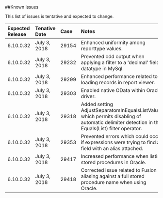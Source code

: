 <!---##View Known Issues Report-->

<!---Click the link below and select "Login" to see the updated Known Issues Report. -->

<!---[Known Issues Report](http://fogbugz.izenda.us/reporting/reportviewer.aspx?rn=Tracking_DO_NOT_EDIT\\KIL\\KnownIssues)-->
##Known Issues

This list of issues is tentative and expected to change. 

|Expected Release|Tenative Date|Case|Notes|
|:----|:-----------|:----------------|:---------------|
|6.10.0.32|July 3, 2018|29154|Enhanced uniformity among reporttype values.|
|6.10.0.32|July 3, 2018|29232|Prevented odd output when applying a filter to a 'decimal' field datatype in MySql.|
|6.10.0.32|July 3, 2018|29299|Enhanced performance related to loading records in report viewer.|
|6.10.0.32|July 3, 2018|29303|Enabled native OData within Oracle driver.|
|6.10.0.32|July 3, 2018|29318|Added setting AdjustSeparatorsInEqualsListValues which permits disabling of automatic delimiter detection in the Equals(List) filter operator.|
|6.10.0.32|July 3, 2018|29353|Prevented errors which could occur if expressions were trying to find a field with an alias attached.|
|6.10.0.32|July 3, 2018|29417|Increased performance when listing stored procedures in Oracle.|
|6.10.0.32|July 3, 2018|29418|Corrected issue related to Fusion aliasing against a full stored procedure name when using Oracle.|





